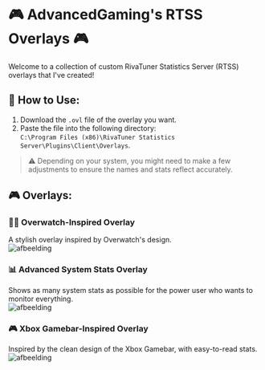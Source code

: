 # 🎮 **AdvancedGaming's RTSS Overlays** 🎮

Welcome to a collection of custom RivaTuner Statistics Server (RTSS) overlays that I've created!

## 🔧 **How to Use:**

1. Download the `.ovl` file of the overlay you want.
2. Paste the file into the following directory:  
   `C:\Program Files (x86)\RivaTuner Statistics Server\Plugins\Client\Overlays`.
   
> ⚠️ Depending on your system, you might need to make a few adjustments to ensure the names and stats reflect accurately.

## 🎮 **Overlays:**

### 🦸‍♂️ **Overwatch-Inspired Overlay**
A stylish overlay inspired by Overwatch's design.  
![afbeelding](https://github.com/user-attachments/assets/d920ece8-a7d5-4642-bc6f-2fbf88fca656)

### 📊 **Advanced System Stats Overlay**
Shows as many system stats as possible for the power user who wants to monitor everything.  
![afbeelding](https://github.com/user-attachments/assets/3f6595fb-f7cd-4f50-8c6e-802ef38cfae5)

### 🎮 **Xbox Gamebar-Inspired Overlay**
Inspired by the clean design of the Xbox Gamebar, with easy-to-read stats.  
![afbeelding](https://github.com/user-attachments/assets/c9c5e728-c9e6-4596-ae2f-a3bac3a5b2d2)
